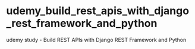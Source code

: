 # udemy_build_rest_apis_with_django_rest_framework_and_python
udemy study - Build REST APIs with Django REST Framework and Python

